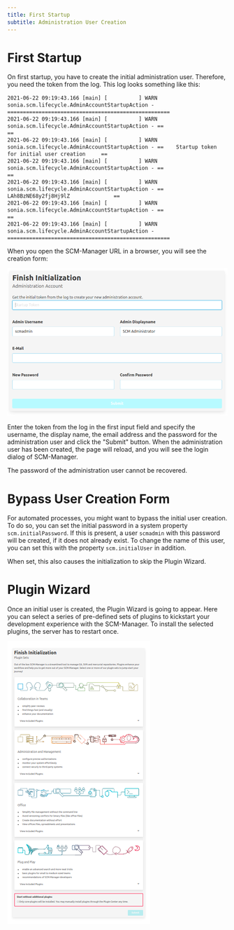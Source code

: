 ```yaml
---
title: First Startup
subtitle: Administration User Creation
---
```


# First Startup

On first startup, you have to create the initial administration user. Therefore, you need the token from the log.
This log looks something like this:

```
2021-06-22 09:19:43.166 [main] [          ] WARN  sonia.scm.lifecycle.AdminAccountStartupAction - ====================================================
2021-06-22 09:19:43.166 [main] [          ] WARN  sonia.scm.lifecycle.AdminAccountStartupAction - ==                                                ==
2021-06-22 09:19:43.166 [main] [          ] WARN  sonia.scm.lifecycle.AdminAccountStartupAction - ==    Startup token for initial user creation     ==
2021-06-22 09:19:43.166 [main] [          ] WARN  sonia.scm.lifecycle.AdminAccountStartupAction - ==                                                ==
2021-06-22 09:19:43.166 [main] [          ] WARN  sonia.scm.lifecycle.AdminAccountStartupAction - ==              LAh8BzNE68y2fj8Hj9lZ              ==
2021-06-22 09:19:43.166 [main] [          ] WARN  sonia.scm.lifecycle.AdminAccountStartupAction - ==                                                ==
2021-06-22 09:19:43.166 [main] [          ] WARN  sonia.scm.lifecycle.AdminAccountStartupAction - ====================================================
```

When you open the SCM-Manager URL in a browser, you will see the creation form:

![Creation form for initial administration user](assets/initialization-form.png)

Enter the token from the log in the first input field and specify the username, the display name, the email address and
the password for the administration user and click the "Submit" button. When the administration user has been created,
the page will reload, and you will see the login dialog of SCM-Manager.

The password of the administration user cannot be recovered.

# Bypass User Creation Form

For automated processes, you might want to bypass the initial user creation. To do so, you can set the initial password
in a system property `scm.initialPassword`. If this is present, a user `scmadmin` with this password will be created,
if it does not already exist. To change the name of this user, you can set this with the property `scm.initialUser`
in addition. 

When set, this also causes the initialization to skip the Plugin Wizard.

# Plugin Wizard

Once an initial user is created, the Plugin Wizard is going to appear.
Here you can select a series of pre-defined sets of plugins to kickstart
your development experience with the SCM-Manager. To install the selected
plugins, the server has to restart once.

![Form to select plugin sets](assets/plugin-wizard.png)
